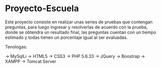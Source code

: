 # Proyecto-Escuela

Este proyecto consiste en realizar unas series de pruebas que contengan preguntas, para luego ingresar y resolverlas de acuerdo
con la prueba, donde se obtendra un resultado final, las preguntas cuentan con un tiempo estimado y todas tienen un porcentaje 
igual al ser evaluadas.

Tenologas:

-> MySqlLi
-> HTML5
-> CSS3
-> PHP 5.6.33
-> JQuery
-> Boostrap
-> XAMPP
-> Tomcat Server
